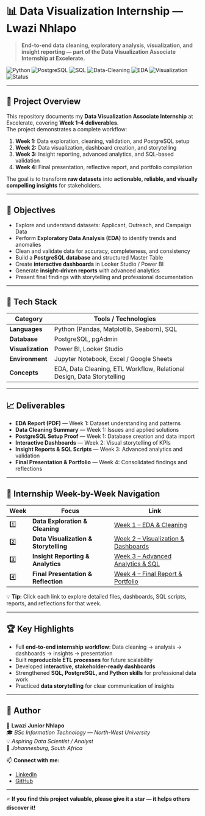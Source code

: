 # 📊 Data Visualization Internship — Lwazi Nhlapo

> **End-to-end data cleaning, exploratory analysis, visualization, and insight reporting — part of the Data Visualization Associate Internship at Excelerate.**

![Python](https://img.shields.io/badge/Python-3.10-blue?logo=python)
![PostgreSQL](https://img.shields.io/badge/PostgreSQL-Database-336791?logo=postgresql)
![SQL](https://img.shields.io/badge/SQL-Queries-orange?logo=sqlite)
![Data-Cleaning](https://img.shields.io/badge/Data_Cleaning-Verified-brightgreen)
![EDA](https://img.shields.io/badge/EDA-Exploratory_Analysis-yellow)
![Visualization](https://img.shields.io/badge/Visualization-Dashboards-blueviolet)
![Status](https://img.shields.io/badge/Status-Complete-success)

---

## 🧠 Project Overview

This repository documents my **Data Visualization Associate Internship** at Excelerate, covering **Week 1–4 deliverables**.  
The project demonstrates a complete workflow:

1. **Week 1:** Data exploration, cleaning, validation, and PostgreSQL setup  
2. **Week 2:** Data visualization, dashboard creation, and storytelling  
3. **Week 3:** Insight reporting, advanced analytics, and SQL-based validation  
4. **Week 4:** Final presentation, reflective report, and portfolio compilation  

The goal is to transform **raw datasets** into **actionable, reliable, and visually compelling insights** for stakeholders.

---

## 🚀 Objectives

- Explore and understand datasets: Applicant, Outreach, and Campaign Data  
- Perform **Exploratory Data Analysis (EDA)** to identify trends and anomalies  
- Clean and validate data for accuracy, completeness, and consistency  
- Build a **PostgreSQL database** and structured Master Table  
- Create **interactive dashboards** in Looker Studio / Power BI  
- Generate **insight-driven reports** with advanced analytics  
- Present final findings with storytelling and professional documentation  

---

## 🧰 Tech Stack

| Category | Tools / Technologies |
|-----------|----------------------|
| **Languages** | Python (Pandas, Matplotlib, Seaborn), SQL |
| **Database** | PostgreSQL, pgAdmin |
| **Visualization** | Power BI, Looker Studio |
| **Environment** | Jupyter Notebook, Excel / Google Sheets |
| **Concepts** | EDA, Data Cleaning, ETL Workflow, Relational Design, Data Storytelling |

---

## 📈 Deliverables

- **EDA Report (PDF)** — Week 1: Dataset understanding and patterns  
- **Data Cleaning Summary** — Week 1: Issues and applied solutions  
- **PostgreSQL Setup Proof** — Week 1: Database creation and data import  
- **Interactive Dashboards** — Week 2: Visual storytelling of KPIs  
- **Insight Reports & SQL Scripts** — Week 3: Advanced analytics and validation  
- **Final Presentation & Portfolio** — Week 4: Consolidated findings and reflections  

---

## 📂 Internship Week-by-Week Navigation

| Week | Focus | Link |
|------|-------|------|
| 1️⃣ | **Data Exploration & Cleaning** | [Week 1 – EDA & Cleaning](./Week1_EDA_and_Cleaning/README.md) |
| 2️⃣ | **Data Visualization & Storytelling** | [Week 2 – Visualization & Dashboards](./Week2_Data_Visualization_and_Storytelling/README.md) |
| 3️⃣ | **Insight Reporting & Analytics** | [Week 3 – Advanced Analytics & SQL](./Week3_Insight_Reporting_and_Analytics/README.md) |
| 4️⃣ | **Final Presentation & Reflection** | [Week 4 – Final Report & Portfolio](./Week4_Final_Presentation_and_Reflection/README.md) |

💡 **Tip:** Click each link to explore detailed files, dashboards, SQL scripts, reports, and reflections for that week.

---

## 🏆 Key Highlights

- Full **end-to-end internship workflow**: Data cleaning → analysis → dashboards → insights → presentation  
- Built **reproducible ETL processes** for future scalability  
- Developed **interactive, stakeholder-ready dashboards**  
- Strengthened **SQL, PostgreSQL, and Python skills** for professional data work  
- Practiced **data storytelling** for clear communication of insights  

---

## 💼 Author

👤 **Lwazi Junior Nhlapo**  
🎓 *BSc Information Technology — North-West University*  
💡 *Aspiring Data Scientist / Analyst*  
📍 *Johannesburg, South Africa*  

📫 **Connect with me:**  
- [LinkedIn](https://www.linkedin.com/in/lwazi-junior-nhlapo)  
- [GitHub](https://github.com/LwaziJuniorNhlapo)  

---

⭐ **If you find this project valuable, please give it a star — it helps others discover it!**
